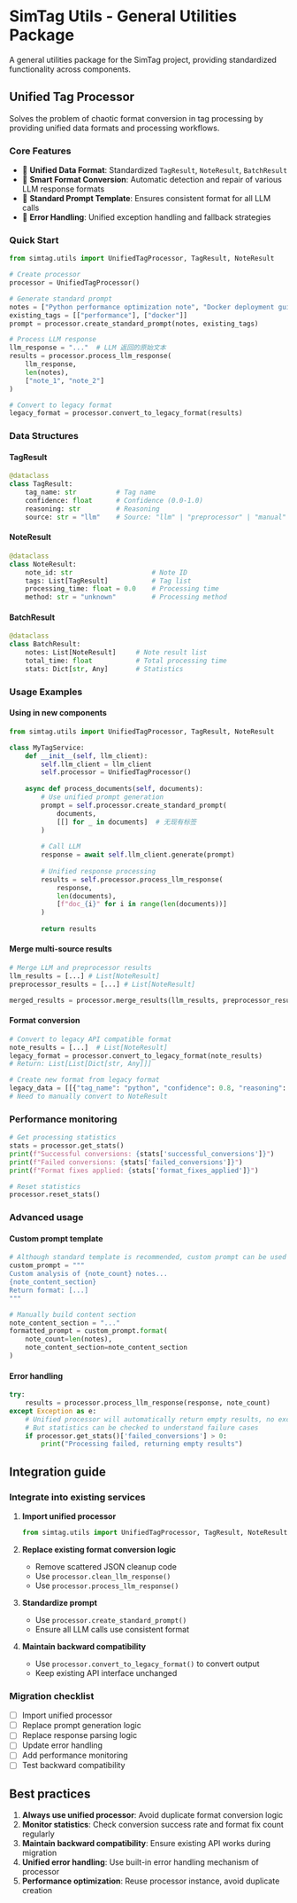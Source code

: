 # SimTag Utils - General Utilities Package

A general utilities package for the SimTag project, providing standardized functionality across components.

## Unified Tag Processor

Solves the problem of chaotic format conversion in tag processing by providing unified data formats and processing workflows.

### Core Features

- 🎯 **Unified Data Format**: Standardized `TagResult`, `NoteResult`, `BatchResult`
- 🚀 **Smart Format Conversion**: Automatic detection and repair of various LLM response formats
- 📝 **Standard Prompt Template**: Ensures consistent format for all LLM calls
- 🔧 **Error Handling**: Unified exception handling and fallback strategies

### Quick Start

```python
from simtag.utils import UnifiedTagProcessor, TagResult, NoteResult

# Create processor
processor = UnifiedTagProcessor()

# Generate standard prompt
notes = ["Python performance optimization note", "Docker deployment guide"]
existing_tags = [["performance"], ["docker"]]
prompt = processor.create_standard_prompt(notes, existing_tags)

# Process LLM response
llm_response = "..."  # LLM 返回的原始文本
results = processor.process_llm_response(
    llm_response, 
    len(notes),
    ["note_1", "note_2"]
)

# Convert to legacy format
legacy_format = processor.convert_to_legacy_format(results)
```

### Data Structures

#### TagResult
```python
@dataclass
class TagResult:
    tag_name: str          # Tag name
    confidence: float      # Confidence (0.0-1.0)
    reasoning: str         # Reasoning
    source: str = "llm"    # Source: "llm" | "preprocessor" | "manual"
```

#### NoteResult
```python
@dataclass
class NoteResult:
    note_id: str                    # Note ID
    tags: List[TagResult]           # Tag list
    processing_time: float = 0.0    # Processing time
    method: str = "unknown"         # Processing method
```

#### BatchResult
```python
@dataclass
class BatchResult:
    notes: List[NoteResult]     # Note result list
    total_time: float           # Total processing time
    stats: Dict[str, Any]       # Statistics
```

### Usage Examples

#### Using in new components

```python
from simtag.utils import UnifiedTagProcessor, TagResult, NoteResult

class MyTagService:
    def __init__(self, llm_client):
        self.llm_client = llm_client
        self.processor = UnifiedTagProcessor()
    
    async def process_documents(self, documents):
        # Use unified prompt generation
        prompt = self.processor.create_standard_prompt(
            documents, 
            [[] for _ in documents]  # 无现有标签
        )
        
        # Call LLM
        response = await self.llm_client.generate(prompt)
        
        # Unified response processing
        results = self.processor.process_llm_response(
            response, 
            len(documents),
            [f"doc_{i}" for i in range(len(documents))]
        )
        
        return results
```

#### Merge multi-source results

```python
# Merge LLM and preprocessor results
llm_results = [...] # List[NoteResult]
preprocessor_results = [...] # List[NoteResult]

merged_results = processor.merge_results(llm_results, preprocessor_results)
```

#### Format conversion

```python
# Convert to legacy API compatible format
note_results = [...]  # List[NoteResult]
legacy_format = processor.convert_to_legacy_format(note_results)
# Return: List[List[Dict[str, Any]]]

# Create new format from legacy format
legacy_data = [[{"tag_name": "python", "confidence": 0.8, "reasoning": "..."}]]
# Need to manually convert to NoteResult
```

### Performance monitoring

```python
# Get processing statistics
stats = processor.get_stats()
print(f"Successful conversions: {stats['successful_conversions']}")
print(f"Failed conversions: {stats['failed_conversions']}")
print(f"Format fixes applied: {stats['format_fixes_applied']}")

# Reset statistics
processor.reset_stats()
```

### Advanced usage

#### Custom prompt template

```python
# Although standard template is recommended, custom prompt can be used
custom_prompt = """
Custom analysis of {note_count} notes...
{note_content_section}
Return format: [...]
"""

# Manually build content section
note_content_section = "..."
formatted_prompt = custom_prompt.format(
    note_count=len(notes),
    note_content_section=note_content_section
)
```

#### Error handling

```python
try:
    results = processor.process_llm_response(response, note_count)
except Exception as e:
    # Unified processor will automatically return empty results, no exception will be raised
    # But statistics can be checked to understand failure cases
    if processor.get_stats()['failed_conversions'] > 0:
        print("Processing failed, returning empty results")
```

## Integration guide

### Integrate into existing services

1. **Import unified processor**
   ```python
   from simtag.utils import UnifiedTagProcessor, TagResult, NoteResult
   ```

2. **Replace existing format conversion logic**
   - Remove scattered JSON cleanup code
   - Use `processor.clean_llm_response()`
   - Use `processor.process_llm_response()`

3. **Standardize prompt**
   - Use `processor.create_standard_prompt()`
   - Ensure all LLM calls use consistent format

4. **Maintain backward compatibility**
   - Use `processor.convert_to_legacy_format()` to convert output
   - Keep existing API interface unchanged

### Migration checklist

- [ ] Import unified processor
- [ ] Replace prompt generation logic
- [ ] Replace response parsing logic  
- [ ] Update error handling
- [ ] Add performance monitoring
- [ ] Test backward compatibility

## Best practices

1. **Always use unified processor**: Avoid duplicate format conversion logic
2. **Monitor statistics**: Check conversion success rate and format fix count regularly
3. **Maintain backward compatibility**: Ensure existing API works during migration
4. **Unified error handling**: Use built-in error handling mechanism of processor
5. **Performance optimization**: Reuse processor instance, avoid duplicate creation 